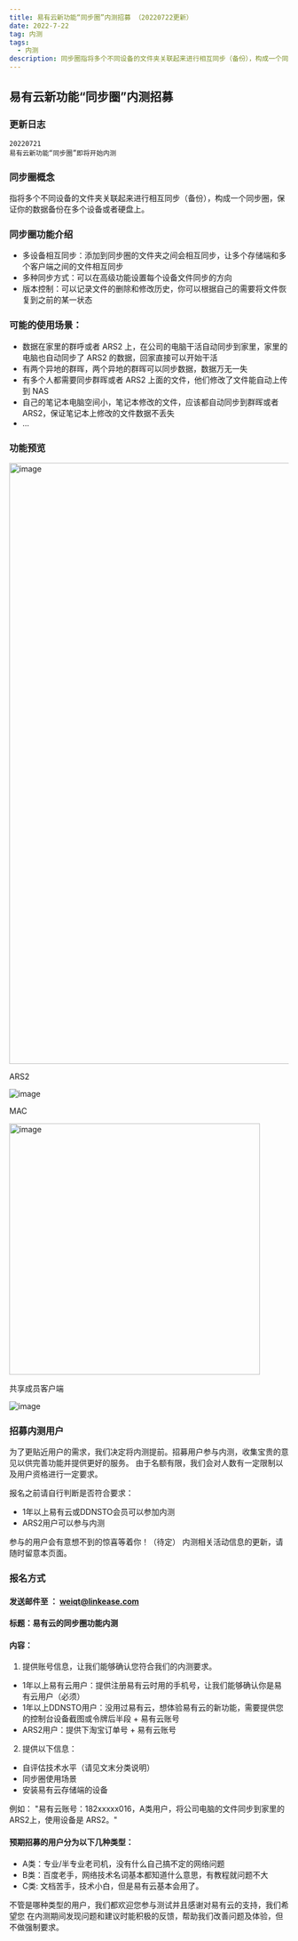 ```yaml
---
title: 易有云新功能“同步圈”内测招募 （20220722更新）
date: 2022-7-22
tag: 内测
tags: 
  - 内测 
description: 同步圈指将多个不同设备的文件夹关联起来进行相互同步（备份），构成一个同步圈，保证你的数据备份在多个设备或者硬盘上。
---
```


## 易有云新功能“同步圈”内测招募

### 更新日志
```
20220721
易有云新功能“同步圈”即将开始内测
```
### 同步圈概念

指将多个不同设备的文件夹关联起来进行相互同步（备份），构成一个同步圈，保证你的数据备份在多个设备或者硬盘上。

### 同步圈功能介绍

- 多设备相互同步：添加到同步圈的文件夹之间会相互同步，让多个存储端和多个客户端之间的文件相互同步
- 多种同步方式：可以在高级功能设置每个设备文件同步的方向
- 版本控制：可以记录文件的删除和修改历史，你可以根据自己的需要将文件恢复到之前的某一状态

### 可能的使用场景：
- 数据在家里的群呼或者 ARS2 上，在公司的电脑干活自动同步到家里，家里的电脑也自动同步了 ARS2 的数据，回家直接可以开始干活
- 有两个异地的群晖，两个异地的群晖可以同步数据，数据万无一失
- 有多个人都需要同步群晖或者 ARS2 上面的文件，他们修改了文件能自动上传到 NAS
- 自己的笔记本电脑空间小，笔记本修改的文件，应该都自动同步到群晖或者 ARS2，保证笔记本上修改的文件数据不丢失
- ...

### 功能预览

<img width="1081" alt="image" src="https://user-images.githubusercontent.com/20502796/180398314-306dbad1-4fad-4e56-868f-1316acb9b190.png">

ARS2

![image](https://user-images.githubusercontent.com/20502796/180409687-a8e8b727-c570-4d61-a7c4-bb1775abcee1.png)

MAC

<img width="452" alt="image" src="https://user-images.githubusercontent.com/20502796/180409751-72bea25c-c6d0-4a3a-b387-6c141b9de660.png">

共享成员客户端

![image](https://user-images.githubusercontent.com/20502796/180409809-ef4e2788-9c74-4f79-b4a9-b62f896adb81.png)


### 招募内测用户

为了更贴近⽤户的需求，我们决定将内测提前。招募⽤户参与内测，收集宝贵的意⻅以供完善功能并提供更好的服务。
由于名额有限，我们会对⼈数有⼀定限制以及⽤户资格进⾏⼀定要求。

报名之前请⾃⾏判断是否符合要求：
- 1年以上易有云或DDNSTO会员可以参加内测
- ARS2⽤户可以参与内测

参与的⽤户会有意想不到的惊喜等着你！（待定）
内测相关活动信息的更新，请随时留意本⻚⾯。

### 报名方式

#### 发送邮件⾄ ： weiqt@linkease.com

#### 标题：易有云的同步圈功能内测

#### 内容：
1.  提供账号信息，让我们能够确认您符合我们的内测要求。
  - 1年以上易有云用户：提供注册易有云时用的手机号，让我们能够确认你是易有云⽤户（必须）
  - 1年以上DDNSTO用户：没用过易有云，想体验易有云的新功能，需要提供您的控制台设备截图或令牌后半段 + 易有云账号
  - ARS2用户：提供下淘宝订单号 + 易有云账号
2. 提供以下信息：
  - ⾃评估技术⽔平（请⻅⽂末分类说明）
  - 同步圈使⽤场景
  - 安装易有云存储端的设备

例如：
"易有云账号：182xxxxx016，A类⽤户，将公司电脑的文件同步到家里的ARS2上，使⽤设备是 ARS2。"

#### 预期招募的用户分为以下几种类型：
- A类：专业/半专业⽼司机，没有什么⾃⼰搞不定的⽹络问题
- B类：百度⽼⼿，⽹络技术名词基本都知道什么意思，有教程就问题不⼤
- C类:  ⽂档苦⼿，技术⼩⽩，但是易有云基本会⽤了。

不管是哪种类型的⽤户，我们都欢迎您参与测试并且感谢对易有云的⽀持，我们希望您
在内测期间发现问题和建议时能积极的反馈，帮助我们改善问题及体验，但不做强制要求。